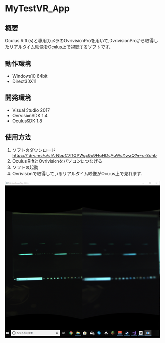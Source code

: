 # MyTestVR_App
## 概要
Oculus Rift (s)と専用カメラのOvrivisionProを用いて,OvrivisionProから取得したリアルタイム映像をOculus上で視聴するソフトです。
## 動作環境
- Windows10 64bit
- Direct3DX11
## 開発環境
- Visual Studio 2017
- OvrvisionSDK 1.4
- OculusSDK 1.8
## 使用方法
1. ソフトのダウンロード https://1drv.ms/u/s!ArNbpC7I1GPWgs9c9HqHDqAuWsXwzQ?e=ur8uhb
2. Oculus RIftとOvrivisionをパソコンにつなげる
3. ソフトの起動
4. Ovrivisionで取得しているリアルタイム映像がOculus上で見れます.

![pic](res.png)
